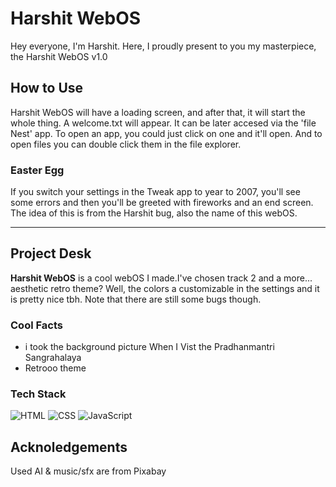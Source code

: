# Harshit WebOS
Hey everyone, I'm Harshit. Here, I proudly present to you my masterpiece, the Harshit WebOS v1.0

## How to Use
Harshit WebOS will have a loading screen, and after that, it will start the whole thing. A welcome.txt will appear. It can be later accesed via the 'file Nest' app. To open an app, you could just click on one and it'll open. And to open files you can double click them in the file explorer.

### Easter Egg
If you switch your settings in the Tweak app to year to 2007, you'll see some errors and then you'll be greeted with fireworks and an end screen. The idea of this is from the Harshit bug, also the name of this webOS.

---

## Project Desk
**Harshit WebOS** is a cool webOS I made.I've chosen track 2 and a more... aesthetic retro theme? Well, the colors a customizable in the settings and it is pretty nice tbh. Note that there are still some bugs though.

### Cool Facts
- i took the background picture When I Vist the Pradhanmantri Sangrahalaya
- Retrooo theme

### Tech Stack
![HTML](https://img.shields.io/badge/HTML-orange?style=for-the-badge&logo=html5&logoColor=white)
![CSS](https://img.shields.io/badge/CSS-blue?style=for-the-badge&logo=css3&logoColor=white)
![JavaScript](https://img.shields.io/badge/JavaScript-yellow?style=for-the-badge&logo=javascript&logoColor=white)

## Acknoledgements
Used AI & music/sfx are from Pixabay
